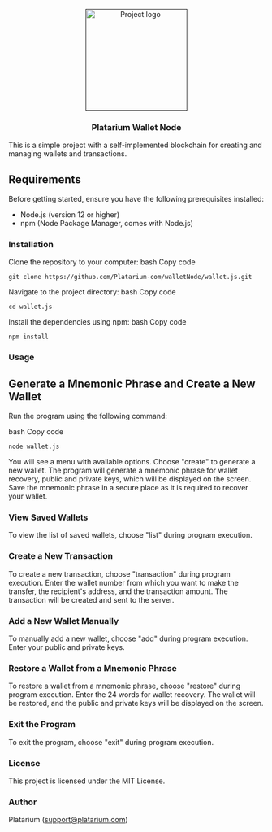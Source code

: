 <p align="center">
  <a href="" rel="noopener">
 <img width=200px height=200px src="https://i.imgur.com/VELRxXl.png" alt="Project logo"></a>
</p>
<h3 align="center">Platarium Wallet Node</h3>

This is a simple project with a self-implemented blockchain for creating and managing wallets and transactions.

## Requirements <a name="getting_started"></a>
Before getting started, ensure you have the following prerequisites installed:

* Node.js (version 12 or higher)
* npm (Node Package Manager, comes with Node.js)
### Installation
Clone the repository to your computer:
bash
Copy code

```
git clone https://github.com/Platarium-com/walletNode/wallet.js.git
```

Navigate to the project directory:
bash
Copy code
```
cd wallet.js
```
Install the dependencies using npm:
bash
Copy code
```
npm install
```
### Usage
## Generate a Mnemonic Phrase and Create a New Wallet
Run the program using the following command:

bash
Copy code
```
node wallet.js
```
You will see a menu with available options. Choose "create" to generate a new wallet. The program will generate a mnemonic phrase for wallet recovery, public and private keys, which will be displayed on the screen. Save the mnemonic phrase in a secure place as it is required to recover your wallet.

### View Saved Wallets
To view the list of saved wallets, choose "list" during program execution.

### Create a New Transaction
To create a new transaction, choose "transaction" during program execution. Enter the wallet number from which you want to make the transfer, the recipient's address, and the transaction amount. The transaction will be created and sent to the server.

### Add a New Wallet Manually
To manually add a new wallet, choose "add" during program execution. Enter your public and private keys.

### Restore a Wallet from a Mnemonic Phrase
To restore a wallet from a mnemonic phrase, choose "restore" during program execution. Enter the 24 words for wallet recovery. The wallet will be restored, and the public and private keys will be displayed on the screen.

### Exit the Program
To exit the program, choose "exit" during program execution.

### License
This project is licensed under the MIT License.

### Author
Platarium (support@platarium.com)
